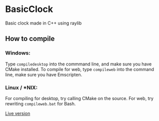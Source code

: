 # BasicClock
Basic clock made in C++ using raylib

## How to compile
### Windows:
Type `compiledesktop` into the commmand line, and make sure you have CMake installed.
To compile for web, type `compileweb` into the command line, make sure you have Emscripten.
### Linux / \*NIX:
For compiling for desktop, try calling CMake on the source.
For web, try rewriting `compileweb.bat` for Bash.


[Live version](https://LambBread.github.io/BasicClock_web/BasicClock.html)

